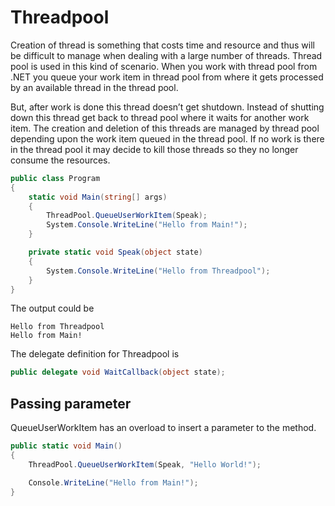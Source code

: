 # Threadpool

Creation of thread is something that costs time and resource and thus will be difficult to manage when dealing with a large number of threads. Thread pool is used in this kind of scenario. When you work with thread pool from .NET you queue your work item in thread pool from where it gets processed by an available thread in the thread pool.

But, after work is done this thread doesn’t get shutdown. Instead of shutting down this thread get back to thread pool where it waits for another work item. The creation and deletion of this threads are managed by thread pool depending upon the work item queued in the thread pool. If no work is there in the thread pool it may decide to kill those threads so they no longer consume the resources.

``` csharp
public class Program
{
    static void Main(string[] args)
    {
        ThreadPool.QueueUserWorkItem(Speak);
        System.Console.WriteLine("Hello from Main!");
    }

    private static void Speak(object state)
    {
        System.Console.WriteLine("Hello from Threadpool");
    }
}
```

The output could be
```
Hello from Threadpool
Hello from Main!
```

The delegate definition for Threadpool is 
```csharp
public delegate void WaitCallback(object state);
```

## Passing parameter
QueueUserWorkItem has an overload to insert a parameter to the method.

```csharp
public static void Main()
{
    ThreadPool.QueueUserWorkItem(Speak, "Hello World!");

    Console.WriteLine("Hello from Main!");
}
```